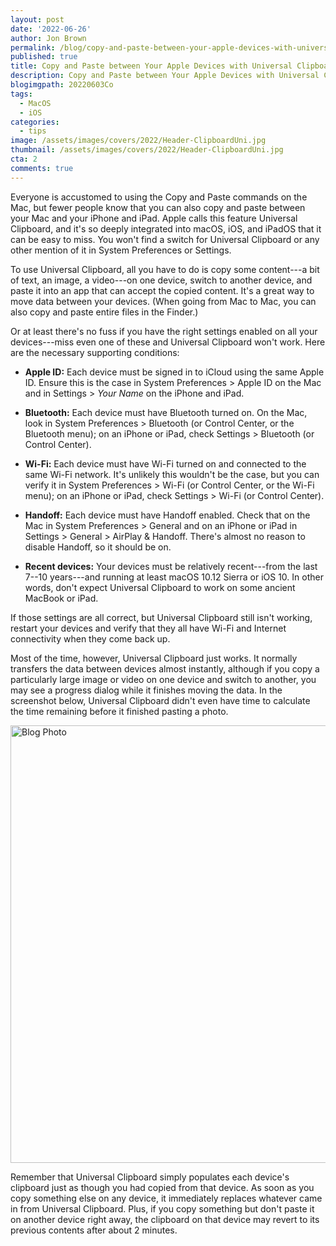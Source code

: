 ```yaml
---
layout: post
date: '2022-06-26'
author: Jon Brown
permalink: /blog/copy-and-paste-between-your-apple-devices-with-universal-clipboard/
published: true
title: Copy and Paste between Your Apple Devices with Universal Clipboard
description: Copy and Paste between Your Apple Devices with Universal Clipboard
blogimgpath: 20220603Co
tags:
  - MacOS
  - iOS
categories:
  - tips
image: /assets/images/covers/2022/Header-ClipboardUni.jpg
thumbnail: /assets/images/covers/2022/Header-ClipboardUni.jpg
cta: 2
comments: true
---
```

Everyone is accustomed to using the Copy and Paste commands on the Mac,
but fewer people know that you can also copy and paste between your Mac
and your iPhone and iPad. Apple calls this feature Universal Clipboard,
and it's so deeply integrated into macOS, iOS, and iPadOS that it can be
easy to miss. You won't find a switch for Universal Clipboard or any
other mention of it in System Preferences or Settings.

To use Universal Clipboard, all you have to do is copy some content---a
bit of text, an image, a video---on one device, switch to another
device, and paste it into an app that can accept the copied content.
It's a great way to move data between your devices. (When going from Mac
to Mac, you can also copy and paste entire files in the Finder.)

Or at least there's no fuss if you have the right settings enabled on
all your devices---miss even one of these and Universal Clipboard won't
work. Here are the necessary supporting conditions:

-   **Apple ID:** Each device must be signed in to iCloud using the same
    Apple ID. Ensure this is the case in System Preferences \> Apple ID
    on the Mac and in Settings \> *Your Name* on the iPhone and iPad.

-   **Bluetooth:** Each device must have Bluetooth turned on. On the
    Mac, look in System Preferences \> Bluetooth (or Control Center, or
    the Bluetooth menu); on an iPhone or iPad, check Settings \>
    Bluetooth (or Control Center).

-   **Wi-Fi:** Each device must have Wi-Fi turned on and connected to
    the same Wi-Fi network. It's unlikely this wouldn't be the case, but
    you can verify it in System Preferences \> Wi-Fi (or Control Center,
    or the Wi-Fi menu); on an iPhone or iPad, check Settings \> Wi-Fi
    (or Control Center).

-   **Handoff:** Each device must have Handoff enabled. Check that on
    the Mac in System Preferences \> General and on an iPhone or iPad in
    Settings \> General \> AirPlay & Handoff. There's almost no reason
    to disable Handoff, so it should be on.

-   **Recent devices:** Your devices must be relatively recent---from
    the last 7--10 years---and running at least macOS 10.12 Sierra or
    iOS 10. In other words, don't expect Universal Clipboard to work on
    some ancient MacBook or iPad.

If those settings are all correct, but Universal Clipboard still isn't
working, restart your devices and verify that they all have Wi-Fi and
Internet connectivity when they come back up.

Most of the time, however, Universal Clipboard just works. It normally
transfers the data between devices almost instantly, although if you
copy a particularly large image or video on one device and switch to
another, you may see a progress dialog while it finishes moving the
data. In the screenshot below, Universal Clipboard didn't even have time
to calculate the time remaining before it finished pasting a photo.

<img alt="Blog Photo" src="{{ site.site_cdn }}/assets/images/blog/2022/20220603Co/image2.png" class="img-fluid rounded m-2" width="700" />


Remember that Universal Clipboard simply populates each device's
clipboard just as though you had copied from that device. As soon as you
copy something else on any device, it immediately replaces whatever came
in from Universal Clipboard. Plus, if you copy something but don't paste
it on another device right away, the clipboard on that device may revert
to its previous contents after about 2 minutes.
